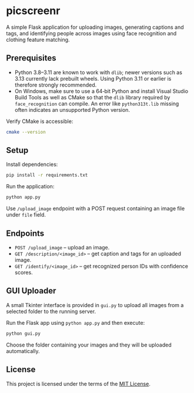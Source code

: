 # picscreenr

A simple Flask application for uploading images, generating captions and tags, and identifying people across images using face recognition and clothing feature matching.

## Prerequisites

- Python 3.8–3.11 are known to work with `dlib`; newer versions such as 3.13
  currently lack prebuilt wheels.  Using Python 3.11 or earlier is therefore
  strongly recommended.
- On Windows, make sure to use a 64‑bit Python and install Visual Studio
  Build Tools as well as CMake so that the `dlib` library required by
  `face_recognition` can compile.  An error like `python313t.lib` missing often
  indicates an unsupported Python version.

Verify CMake is accessible:
```bash
cmake --version
```


## Setup

Install dependencies:
```bash
pip install -r requirements.txt
```

Run the application:
```bash
python app.py
```

Use `/upload_image` endpoint with a POST request containing an image file under `file` field.

## Endpoints
- `POST /upload_image` – upload an image.
- `GET /description/<image_id>` – get caption and tags for an uploaded image.
- `GET /identify/<image_id>` – get recognized person IDs with confidence scores.

## GUI Uploader

A small Tkinter interface is provided in `gui.py` to upload all images from a selected folder to the running server.

Run the Flask app using `python app.py` and then execute:
```bash
python gui.py
```
Choose the folder containing your images and they will be uploaded automatically.

## License

This project is licensed under the terms of the [MIT License](LICENSE).
